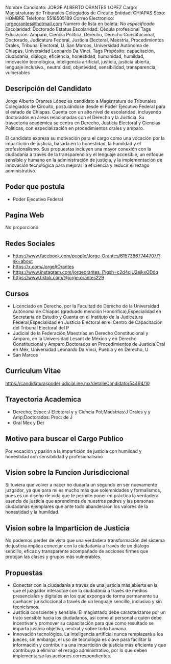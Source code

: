 Nombre Candidato: JORGE ALBERTO ORANTES LOPEZ
Cargo: Magistraturas de Tribunales Colegiados de Circuito
Entidad: CHIAPAS
Sexo: HOMBRE
Telefono: 5518505189
Correo Electronico: jorgeorantes@hotmail.com
Numero de lista en boleta: *No especificado*
Escolaridad: Doctorado
Estatus Escolaridad: Cédula profesional
Tags Educación: Amparo, Ciencia Política, Derecho, Derecho Constitucional, Doctorado, Judicatura Federal, Justicia Electoral, Maestría, Procedimientos Orales, Tribunal Electoral, U. San Marcos, Universidad Autónoma de Chiapas, Universidad Leonardo Da Vinci.
Tags Propósito: capacitación, ciudadanía, diálogo, eficiencia, honestidad, humanidad, humildad, innovación tecnológica, inteligencia artificial, justicia, justicia abierta, lenguaje inclusivo., neutralidad, objetividad, sensibilidad, transparencia, vulnerables


## Descripción del Candidato 

Jorge Alberto Orantes López es candidato a Magistratura de Tribunales Colegiados de Circuito, postulándose desde el Poder Ejecutivo Federal para el estado de Chiapas. Cuenta con un alto nivel de escolaridad, incluyendo doctorados en áreas relacionadas con el Derecho y la Justicia. Su trayectoria académica se centra en Derecho, Justicia Electoral y Ciencias Políticas, con especialización en procedimientos orales y amparo.

El candidato expresa su motivación para el cargo como una vocación por la impartición de justicia, basada en la honestidad, la humildad y el profesionalismo. Sus propuestas incluyen una mayor conexión con la ciudadanía a través de la transparencia y el lenguaje accesible, un enfoque sensible y humano en la administración de justicia, y la implementación de innovación tecnológica para mejorar la eficiencia y reducir el rezago administrativo.


## Poder que postula

- Poder Ejecutivo Federal


## Pagina Web

No proporcionó


## Redes Sociales

- https://www.facebook.com/people/Jorge-Orantes/61573867744707/?sk=about
- https://x.com/JorgeAOrantes
- https://www.instagram.com/jorgeorantes_l?igsh=c2d4cjU2ejkxODdq
- https://www.tiktok.com/@jorge.orantes229


## Cursos

- Licenciado en Derecho, por la Facultad de Derecho de la Universidad Autónoma de Chiapas (graduado mención Honorifica),Especialidad en Secretaría de Estudio y Cuenta en el Instituto de la Judicatura Federal,Especialidad en Justicia Electoral en el Centro de Capacitación del Tribunal Electoral del P
- Judicial de la Federación,Maestrías en Derecho Constitucional y Amparo, en la Universidad Lesant de México y en Derecho Constitucional y Amparo,Doctorados en Procedimientos de Justicia Oral en Méx, Universidad Leonardo Da Vinci, Puebla y en Derecho, U
- San Marcos


## Curriculum Vitae

https://candidaturaspoderjudicial.ine.mx/detalleCandidato/54494/10


## Trayectoria Academica

- Derecho; Espec:J Electoral y y Ciencia Pol;Maestrias:J Orales y y Amp;Doctorados: Proc: de J
- Oral Mex y Der


## Motivo para buscar el Cargo Publico

Por vocación y pasión a la impartición de justicia con humildad y honestidad con sensibilidad y profesionalismo


## Vision sobre la Funcion Jurisdiccional

Si tuviera que volver a nacer no dudaría un segundo en ser nuevamente juzgador, ya que para mí es mucho más que solemnidades y formalismos, pues es un diseño de vida que te permite poner en práctica la verdadera esencia de justicia que aprendimos de nuestros padres y las personas ciudadanas ejemplares que ante todo abanderaron los valores de la honestidad y la humildad.


## Vision sobre la Imparticion de Justicia

No podemos perder de vista que una verdadera transformación del sistema de justicia implica conectar con la ciudadanía a través de un diálogo sencillo, eficaz y transparente acompañado de acciones firmes que protejan las clases y grupos más vulnerables.


## Propuestas

- Conectar con la ciudadanía a través de una justicia más abierta en la que el juzgador interactúe con la ciudadanía a través de medios presenciales y digitales en los que exponga de forma permanente su quehacer jurisdiccional a través de un lenguaje sencillo, inclusivo y sin tecnicismos.
- Justicia consciente y sensible. El magistrado debe caracterizarse por un trato sensible hacia los ciudadanos, así como al personal a quien debe incentivar y promover su capacitación para que como resultado se imparta justicia objetiva, neutral y sobre todo humana.
- Innovación tecnológica. La inteligencia artificial nunca remplazará a los jueces, sin embargo, el uso de tecnología es clave para facilitar la información y contribuir a una impartición de justicia más eficiente y que contribuya a eliminar el rezago administrativo, por lo que deben implementarse las acciones correspondientes.

